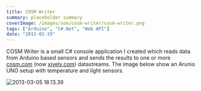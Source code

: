 ```yaml
---
title: COSM Writer
summary: placeholder summary
coverImage: /images/som/cosm-writer/cosm-writer.png
tags: ["Arduino", "C#.Net", "Web API"]
date: "2013-02-19"
---
```


COSM Writer is a small C# console application I created which reads data from Arduino based sensors and sends the results to one or more [cosm.com](http://www.cosm.com) (now [xively.com](https://xively.com)) datastreams. The image below show an Arunio UNO setup with temperature and light sensors.

![2013-03-05 18.13.39](/images/som/cosm-writer/2013-03-05-18.13.39.jpg)
